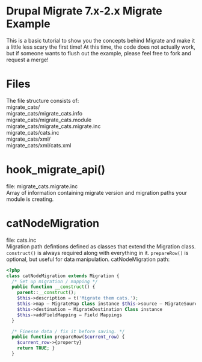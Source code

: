 # Drupal Migrate 7.x-2.x Migrate Example
This is a basic tutorial to show you the concepts behind Migrate and make it a little less scary the first time! At this time, the code does not actually work, but if someone wants to flush out the example, please feel free to fork and request a merge!  

# Files
The file structure consists of:  
migrate_cats/  
migrate_cats/migrate_cats.info  
migrate_cats/migrate_cats.module  
migrate_cats/migrate_cats.migrate.inc  
migrate_cats/cats.inc  
migrate_cats/xml/  
migrate_cats/xml/cats.xml  

# hook_migrate_api()
file: migrate_cats.migrate.inc  
Array of information containing migrate version and migration paths your module is creating.  

# catNodeMigration
file: cats.inc  
Migration path defintions defined as classes that extend the Migration class. ```construct()``` is always required along with everything in it. ```prepareRow()``` is optional, but useful for data manipulation. catNodeMigration path:  
```PHP
<?php
class catNodeMigration extends Migration {
  /* Set up migration / mapping */
  public function __construct() {
    parent::__construct();
    $this->description = t('Migrate them cats.');
    $this->map – MigrateMap Class instance $this->source – MigrateSource Class instance
    $this->destination – MigrateDestination Class instance
    $this->addFieldMapping – Field Mappings
  }

  /* Finesse data / fix it before saving. */
  public function prepareRow($current_row) {
    $current_row->{property}
    return TRUE; }
  }
```
